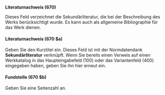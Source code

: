 **Literaturnachweis (670)**  

Dieses Feld verzeichnet die Sekundärliteratur, die bei der Beschreibung des Werks berücksichtigt wurde. Es kann auch als allgemeine Bibliographie für das Werk dienen.    

  

#### **Literaturnachweis (670 $a)**

Geben Sie den Kurztitel ein. Dieses Feld ist mit der Normdatendank **Sekundärliteratur** verknüpft. Wenn Sie bereits einen Verweis auf einen Werkkatalog in das Haupteingabefeld (100) oder das Variantenfeld (400) eingegeben haben, geben Sie ihn hier erneut ein.

 

#### **Fundstelle (670 $b)**

Geben Sie eine Seitenzahl an.